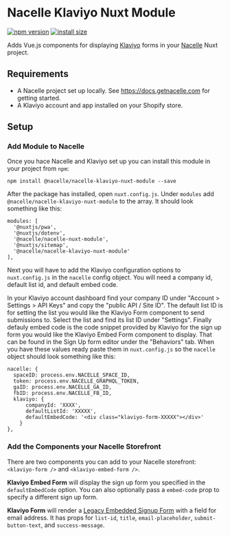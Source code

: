# Nacelle Klaviyo Nuxt Module

[![npm version](https://img.shields.io/npm/v/@nacelle/nacelle-klaviyo-nuxt-module.svg)](https://www.npmjs.com/package/@nacelle/nacelle-klaviyo-nuxt-module)
[![install size](https://badgen.net/bundlephobia/minzip/@nacelle/nacelle-klaviyo-nuxt-module)](https://badgen.net/bundlephobia/minzip/@nacelle/nacelle-klaviyo-nuxt-module)

Adds Vue.js components for displaying [Klaviyo](https://www.klaviyo.com/) forms in your [Nacelle](https://getnacelle.com/) Nuxt project.

## Requirements

- A Nacelle project set up locally. See https://docs.getnacelle.com for getting started.
- A Klaviyo account and app installed on your Shopify store.

## Setup

### Add Module to Nacelle

Once you hace Nacelle and Klaviyo set up you can install this module in your project from `npm`:

```
npm install @nacelle/nacelle-klaviyo-nuxt-module --save
```

After the package has installed, open `nuxt.config.js`. Under `modules` add `@nacelle/nacelle-klaviyo-nuxt-module` to the array. It should look something like this:

```
modules: [
  '@nuxtjs/pwa',
  '@nuxtjs/dotenv',
  '@nacelle/nacelle-nuxt-module',
  '@nuxtjs/sitemap',
  '@nacelle/nacelle-klaviyo-nuxt-module'
],
```

Next you will have to add the Klaviyo configuration options to `nuxt.config.js` in the `nacelle` config object. You will need a company id, default list id, and default embed code.

In your Klaviyo account dashboard find your company ID under "Account > Settings > API Keys" and copy the "public API / Site ID". The default list ID is for setting the list you would like the Klaviyo Form component to send submissions to. Select the list and find its list ID under "Settings". Finally defauly embed code is the code snippet provided by Klaviyo for the sign up form you would like the Klaviyo Embed Form component to display. That can be found in the Sign Up form editor under the "Behaviors" tab. When you have these values ready paste them in `nuxt.config.js` so the `nacelle` object should look something like this:

```
nacelle: {
  spaceID: process.env.NACELLE_SPACE_ID,
  token: process.env.NACELLE_GRAPHQL_TOKEN,
  gaID: process.env.NACELLE_GA_ID,
  fbID: process.env.NACELLE_FB_ID,
  klaviyo: {
      companyId: 'XXXX',
      defaultListId: 'XXXXX',
      defaultEmbedCode: '<div class="klaviyo-form-XXXXX"></div>'
    }
},
```

### Add the Components your Nacelle Storefront

There are two components you can add to your Nacelle storefront: `<klaviyo-form />` and `<klaviyo-embed-form />`.

**Klaviyo Embed Form** will display the sign up form you specified in the `defaultEmbedCode` option. You can also optionally pass a `embed-code` prop to specify a different sign up form.

**Klaviyo Form** will render a [Legacy Embedded Signup Form](https://help.klaviyo.com/hc/en-us/articles/115005249588-Add-and-Customize-a-Legacy-Embedded-Signup-Form) with a field for email address. It has props for `list-id`, `title`, `email-placeholder`, `submit-button-text`, and `success-message`.
